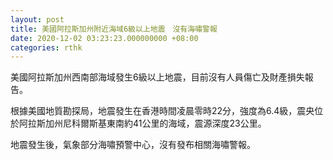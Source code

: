 ```yaml
---
layout: post
title: 美國阿拉斯加州附近海域6級以上地震　沒有海嘯警報
date: 2020-12-02 03:23:23.000000000 +08:00
categories: rthk
---
```


美國阿拉斯加州西南部海域發生6級以上地震，目前沒有人員傷亡及財產損失報告。

根據美國地質勘探局，地震發生在香港時間凌晨零時22分，強度為6.4級，震央位於阿拉斯加州尼科爾斯基東南約41公里的海域，震源深度23公里。

地震發生後，氣象部分海嘯預警中心，沒有發布相關海嘯警報。
